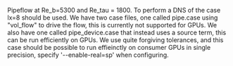 Pipeflow at Re_b=5300 and Re_tau = 1800.
To perform a DNS of the case lx=8 should be used.
We have two case files, one called pipe.case using "vol_flow" to drive the flow, this is currently not supported for GPUs.
We also have one called pipe_device.case that instead uses a source term, this can be run efficiently on GPUs.
We use quite forgiving tolerances, and this case should be possible to run effieinctly on consumer GPUs in single precision, specify '--enable-real=sp' when configuring.
